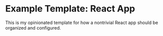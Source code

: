 # Example Template: React App

This is my opinionated template for how a nontrivial React app should be organized and configured.
